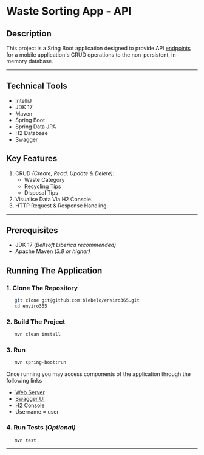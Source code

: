 # Waste Sorting App - API


## Description
This project is a Sring Boot application designed to provide API [endpoints](http://localhost:8080) for a mobile application's CRUD operations
to the non-persistent, in-memory database.
___

## Technical Tools
- IntelliJ
- JDK 17 
- Maven
- Spring Boot
- Spring Data JPA
- H2 Database
- Swagger

## Key Features

1. CRUD _(Create, Read, Update & Delete)_: 
    - Waste Category
    - Recycling Tips
    - Disposal Tips
2. Visualise Data Via H2 Console.
3. HTTP Request & Response Handling.
___


## Prerequisites
- JDK 17 (_Bellsoft Liberica recommended)_
- Apache Maven _(3.8 or higher)_

## Running The Application

### 1. Clone The Repository
```bash 
   git clone git@github.com:blebelo/enviro365.git
   cd enviro365
```

### 2. Build The Project
```bash
   mvn clean install
```

### 3. Run
```bash
   mvn spring-boot:run
```
Once running you may access components of the application through the following links
   - [Web Server](http://localhost:8080)
   - [Swagger UI](http://localhost:8080/swagger-ui.html)
   - [H2 Console](http://localhost:8080/h2-console)
   - Username = user
   

### 4. Run Tests _(Optional)_
```bash
   mvn test
```
___

